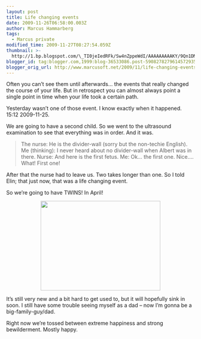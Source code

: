 ```yaml
---
layout: post
title: Life changing events
date: 2009-11-26T06:58:00.003Z
author: Marcus Hammarberg
tags:
  - Marcus private
modified_time: 2009-11-27T08:27:54.059Z
thumbnail: >-
  http://1.bp.blogspot.com/\_TI0jeIedRFk/Sw4nZppeWdI/AAAAAAAAAKY/9Qn1DMFJMWY/s72-c/IMG_0054.JPG
blogger_id: tag:blogger.com,1999:blog-36533086.post-5908278279614572935
blogger_orig_url: http://www.marcusoft.net/2009/11/life-changing-events.html
---
```



Often you can’t see them until afterwards… the events that really
changed the course of your life. But in retrospect you can almost always
point a single point in time when your life took a certain path.

Yesterday wasn’t one of those event. I know exactly when it happened.
15:12 2009-11-25.

We are going to have a second child. So we went to the ultrasound
examination to see that everything was in order. And it was.

> The nurse: He is the divider-wall (sorry but the non-techie
> English).
> Me (thinking): I never heard about no divider-wall when Albert was in
> there.
> Nurse: And here is the first fetus.
> Me: Ok… the first one. Nice…. What! First one!

After that the nurse had to leave us. Two takes longer than one. So I
told Elin; that just now, that was a life changing event.

So we’re going to have TWINS! In April!

<a
href="http://1.bp.blogspot.com/_TI0jeIedRFk/Sw4nZppeWdI/AAAAAAAAAKY/9Qn1DMFJMWY/s1600/IMG_0054.JPG"
onblur="try {parent.deselectBloggerImageGracefully();} catch(e) {}"><img
src="http://1.bp.blogspot.com/_TI0jeIedRFk/Sw4nZppeWdI/AAAAAAAAAKY/9Qn1DMFJMWY/s320/IMG_0054.JPG"
id="BLOGGER_PHOTO_ID_5408303524148566482"
style="display:block; margin:0px auto 10px; text-align:center;cursor:pointer; cursor:hand;width: 320px; height: 240px;"
data-border="0" /></a>

It’s still very new and a bit hard to get used to, but it will hopefully
sink in soon. I still have some trouble seeing myself as a dad – now I’m
gonna be a big-family-guy/dad.

Right now we’re tossed between extreme happiness and strong
bewilderment. Mostly happy.
